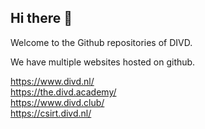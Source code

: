 ## Hi there 👋

Welcome to the Github repositories of DIVD.  

We have multiple websites hosted on github.  

https://www.divd.nl/  
https://the.divd.academy/  
https://www.divd.club/  
https://csirt.divd.nl/  

<!--

**Here are some ideas to get you started:**

🙋‍♀️ A short introduction - what is your organization all about?
🌈 Contribution guidelines - how can the community get involved?
👩‍💻 Useful resources - where can the community find your docs? Is there anything else the community should know?
🍿 Fun facts - what does your team eat for breakfast?
🧙 Remember, you can do mighty things with the power of [Markdown](https://docs.github.com/github/writing-on-github/getting-started-with-writing-and-formatting-on-github/basic-writing-and-formatting-syntax)
-->
